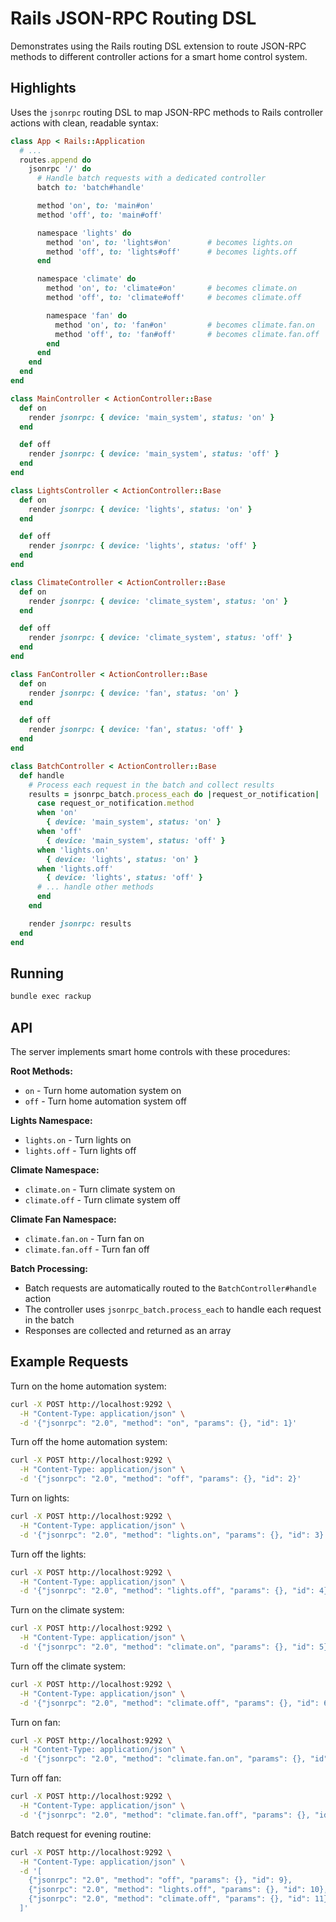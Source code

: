 # Rails JSON-RPC Routing DSL

Demonstrates using the Rails routing DSL extension to route JSON-RPC methods to different controller actions for a
smart home control system.

## Highlights

Uses the `jsonrpc` routing DSL to map JSON-RPC methods to Rails controller actions with clean, readable syntax:

```ruby
class App < Rails::Application
  # ...
  routes.append do
    jsonrpc '/' do
      # Handle batch requests with a dedicated controller
      batch to: 'batch#handle'

      method 'on', to: 'main#on'
      method 'off', to: 'main#off'

      namespace 'lights' do
        method 'on', to: 'lights#on'        # becomes lights.on
        method 'off', to: 'lights#off'      # becomes lights.off
      end

      namespace 'climate' do
        method 'on', to: 'climate#on'       # becomes climate.on
        method 'off', to: 'climate#off'     # becomes climate.off

        namespace 'fan' do
          method 'on', to: 'fan#on'         # becomes climate.fan.on
          method 'off', to: 'fan#off'       # becomes climate.fan.off
        end
      end
    end
  end
end

class MainController < ActionController::Base
  def on
    render jsonrpc: { device: 'main_system', status: 'on' }
  end

  def off
    render jsonrpc: { device: 'main_system', status: 'off' }
  end
end

class LightsController < ActionController::Base
  def on
    render jsonrpc: { device: 'lights', status: 'on' }
  end

  def off
    render jsonrpc: { device: 'lights', status: 'off' }
  end
end

class ClimateController < ActionController::Base
  def on
    render jsonrpc: { device: 'climate_system', status: 'on' }
  end

  def off
    render jsonrpc: { device: 'climate_system', status: 'off' }
  end
end

class FanController < ActionController::Base
  def on
    render jsonrpc: { device: 'fan', status: 'on' }
  end

  def off
    render jsonrpc: { device: 'fan', status: 'off' }
  end
end

class BatchController < ActionController::Base
  def handle
    # Process each request in the batch and collect results
    results = jsonrpc_batch.process_each do |request_or_notification|
      case request_or_notification.method
      when 'on'
        { device: 'main_system', status: 'on' }
      when 'off'
        { device: 'main_system', status: 'off' }
      when 'lights.on'
        { device: 'lights', status: 'on' }
      when 'lights.off'
        { device: 'lights', status: 'off' }
      # ... handle other methods
      end
    end

    render jsonrpc: results
  end
end
```

## Running

```sh
bundle exec rackup
```

## API

The server implements smart home controls with these procedures:

**Root Methods:**
- `on` - Turn home automation system on
- `off` - Turn home automation system off

**Lights Namespace:**
- `lights.on` - Turn lights on
- `lights.off` - Turn lights off

**Climate Namespace:**
- `climate.on` - Turn climate system on
- `climate.off` - Turn climate system off

**Climate Fan Namespace:**
- `climate.fan.on` - Turn fan on
- `climate.fan.off` - Turn fan off

**Batch Processing:**
- Batch requests are automatically routed to the `BatchController#handle` action
- The controller uses `jsonrpc_batch.process_each` to handle each request in the batch
- Responses are collected and returned as an array

## Example Requests

Turn on the home automation system:
```sh
curl -X POST http://localhost:9292 \
  -H "Content-Type: application/json" \
  -d '{"jsonrpc": "2.0", "method": "on", "params": {}, "id": 1}'
```

Turn off the home automation system:
```sh
curl -X POST http://localhost:9292 \
  -H "Content-Type: application/json" \
  -d '{"jsonrpc": "2.0", "method": "off", "params": {}, "id": 2}'
```

Turn on lights:
```sh
curl -X POST http://localhost:9292 \
  -H "Content-Type: application/json" \
  -d '{"jsonrpc": "2.0", "method": "lights.on", "params": {}, "id": 3}'
```

Turn off the lights:
```sh
curl -X POST http://localhost:9292 \
  -H "Content-Type: application/json" \
  -d '{"jsonrpc": "2.0", "method": "lights.off", "params": {}, "id": 4}'
```

Turn on the climate system:
```sh
curl -X POST http://localhost:9292 \
  -H "Content-Type: application/json" \
  -d '{"jsonrpc": "2.0", "method": "climate.on", "params": {}, "id": 5}'
```

Turn off the climate system:
```sh
curl -X POST http://localhost:9292 \
  -H "Content-Type: application/json" \
  -d '{"jsonrpc": "2.0", "method": "climate.off", "params": {}, "id": 6}'
```

Turn on fan:
```sh
curl -X POST http://localhost:9292 \
  -H "Content-Type: application/json" \
  -d '{"jsonrpc": "2.0", "method": "climate.fan.on", "params": {}, "id": 7}'
```

Turn off fan:
```sh
curl -X POST http://localhost:9292 \
  -H "Content-Type: application/json" \
  -d '{"jsonrpc": "2.0", "method": "climate.fan.off", "params": {}, "id": 8}'
```

Batch request for evening routine:
```sh
curl -X POST http://localhost:9292 \
  -H "Content-Type: application/json" \
  -d '[
    {"jsonrpc": "2.0", "method": "off", "params": {}, "id": 9},
    {"jsonrpc": "2.0", "method": "lights.off", "params": {}, "id": 10},
    {"jsonrpc": "2.0", "method": "climate.off", "params": {}, "id": 11}
  ]'
```
